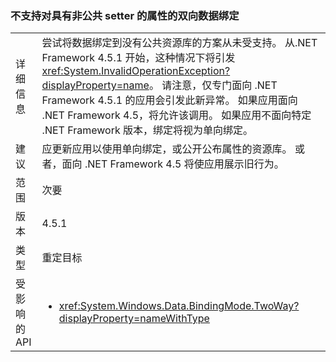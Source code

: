 ### <a name="two-way-data-binding-to-a-property-with-a-non-public-setter-is-not-supported"></a>不支持对具有非公共 setter 的属性的双向数据绑定

|   |   |
|---|---|
|详细信息|尝试将数据绑定到没有公共资源库的方案从未受支持。 从.NET Framework 4.5.1 开始，这种情况下将引发<xref:System.InvalidOperationException?displayProperty=name>。 请注意，仅专门面向 .NET Framework 4.5.1 的应用会引发此新异常。 如果应用面向 .NET Framework 4.5，将允许该调用。 如果应用不面向特定 .NET Framework 版本，绑定将视为单向绑定。|
|建议|应更新应用以使用单向绑定，或公开公布属性的资源库。 或者，面向 .NET Framework 4.5 将使应用展示旧行为。|
|范围|次要|
|版本|4.5.1|
|类型|重定目标|
|受影响的 API|<ul><li><xref:System.Windows.Data.BindingMode.TwoWay?displayProperty=nameWithType></li></ul>|

